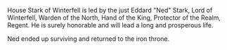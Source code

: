 House Stark of Winterfell is led by the just Eddard "Ned" Stark, Lord of
Winterfell, Warden of the North, Hand of the King, Protector of the Realm,
Regent.  He is surely honorable and will lead a long and prosperous life.

Ned ended up surviving and returned to the iron throne.
